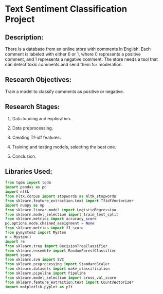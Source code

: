 # Text Sentiment Classification Project

## Description:

There is a database from an online store with comments in English. Each comment is labeled with either 0 or 1, where 0 represents a positive comment, and 1 represents a negative comment. The store needs a tool that can detect toxic comments and send them for moderation.

## Research Objectives:

Train a model to classify comments as positive or negative.

## Research Stages:

1. Data loading and exploration.

2. Data preprocessing.

3. Creating Tf-idf features.

4. Training and testing models, selecting the best one.

5. Conclusion.

## Libraries Used:

```python
from tqdm import tqdm
import pandas as pd
import nltk
from nltk.corpus import stopwords as nltk_stopwords
from sklearn.feature_extraction.text import TfidfVectorizer
import numpy as np
from sklearn.linear_model import LogisticRegression
from sklearn.model_selection import train_test_split
from sklearn.metrics import accuracy_score
pd.options.mode.chained_assignment = None
from sklearn.metrics import f1_score
from pymystem3 import Mystem
m = Mystem()
import re
from sklearn.tree import DecisionTreeClassifier
from sklearn.ensemble import RandomForestClassifier
import spacy
from sklearn.svm import SVC
from sklearn.preprocessing import StandardScaler
from sklearn.datasets import make_classification
from sklearn.pipeline import Pipeline
from sklearn.model_selection import cross_val_score
from sklearn.feature_extraction.text import CountVectorizer
import matplotlib.pyplot as plt
```
